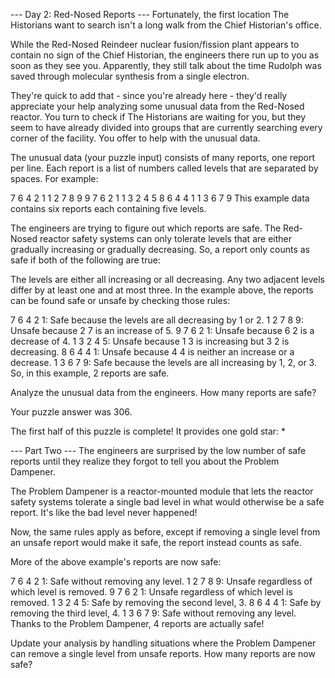 --- Day 2: Red-Nosed Reports ---
Fortunately, the first location The Historians want to search isn't a long walk from the Chief Historian's office.

While the Red-Nosed Reindeer nuclear fusion/fission plant appears to contain no sign of the Chief Historian, the engineers there run up to you as soon as they see you. Apparently, they still talk about the time Rudolph was saved through molecular synthesis from a single electron.

They're quick to add that - since you're already here - they'd really appreciate your help analyzing some unusual data from the Red-Nosed reactor. You turn to check if The Historians are waiting for you, but they seem to have already divided into groups that are currently searching every corner of the facility. You offer to help with the unusual data.

The unusual data (your puzzle input) consists of many reports, one report per line. Each report is a list of numbers called levels that are separated by spaces. For example:

7 6 4 2 1
1 2 7 8 9
9 7 6 2 1
1 3 2 4 5
8 6 4 4 1
1 3 6 7 9
This example data contains six reports each containing five levels.

The engineers are trying to figure out which reports are safe. The Red-Nosed reactor safety systems can only tolerate levels that are either gradually increasing or gradually decreasing. So, a report only counts as safe if both of the following are true:

The levels are either all increasing or all decreasing.
Any two adjacent levels differ by at least one and at most three.
In the example above, the reports can be found safe or unsafe by checking those rules:

7 6 4 2 1: Safe because the levels are all decreasing by 1 or 2.
1 2 7 8 9: Unsafe because 2 7 is an increase of 5.
9 7 6 2 1: Unsafe because 6 2 is a decrease of 4.
1 3 2 4 5: Unsafe because 1 3 is increasing but 3 2 is decreasing.
8 6 4 4 1: Unsafe because 4 4 is neither an increase or a decrease.
1 3 6 7 9: Safe because the levels are all increasing by 1, 2, or 3.
So, in this example, 2 reports are safe.

Analyze the unusual data from the engineers. How many reports are safe?

Your puzzle answer was 306.

The first half of this puzzle is complete! It provides one gold star: *

--- Part Two ---
The engineers are surprised by the low number of safe reports until they realize they forgot to tell you about the Problem Dampener.

The Problem Dampener is a reactor-mounted module that lets the reactor safety systems tolerate a single bad level in what would otherwise be a safe report. It's like the bad level never happened!

Now, the same rules apply as before, except if removing a single level from an unsafe report would make it safe, the report instead counts as safe.

More of the above example's reports are now safe:

7 6 4 2 1: Safe without removing any level.
1 2 7 8 9: Unsafe regardless of which level is removed.
9 7 6 2 1: Unsafe regardless of which level is removed.
1 3 2 4 5: Safe by removing the second level, 3.
8 6 4 4 1: Safe by removing the third level, 4.
1 3 6 7 9: Safe without removing any level.
Thanks to the Problem Dampener, 4 reports are actually safe!

Update your analysis by handling situations where the Problem Dampener can remove a single level from unsafe reports. How many reports are now safe?

